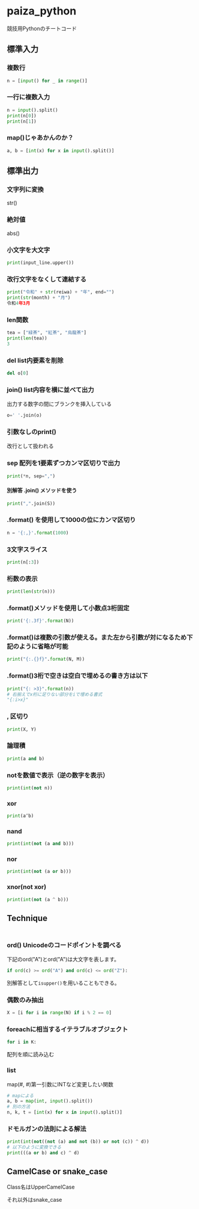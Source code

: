 # paiza_python
競技用Pythonのチートコード

## 標準入力
### 複数行
```python
n = [input() for _ in range()]
```

### 一行に複数入力
```python
n = input().split()
print(n[0])
print(n[1])
```

### map()じゃあかんのか？
```python
a, b = [int(x) for x in input().split()]
```

## 標準出力
### 文字列に変換
str() 

### 絶対値
abs()

### 小文字を大文字
```python
print(input_line.upper())
```

### 改行文字をなくして連結する
```python
print("令和" + str(reiwa) + "年", end="")
print(str(month) + "月")
令和4年3月
```

### len関数
```python
tea = ["緑茶", "紅茶", "烏龍茶"]
print(len(tea))
3
```

### del list内要素を削除
```python
del o[0]
```

### join() list内容を横に並べて出力
出力する数字の間にブランクを挿入している
```python
o=' '.join(o)
```

### 引数なしのprint()
改行として扱われる

### sep 配列を1要素ずつカンマ区切りで出力
```python
print(*n, sep=",")
```

#### 別解答 .join() メソッドを使う
```python
print(",".join(S))
```

### .format() を使用して1000の位にカンマ区切り
```python
n = '{:,}'.format(1000)
```

### 3文字スライス
```python
print(n[:3])
```

### 桁数の表示
```python
print(len(str(n)))
```
### .format()メソッドを使用して小数点3桁固定
```Python
print('{:.3f}'.format(N))
```

### .format()は複数の引数が使える。また左から引数が対になるため下記のように省略が可能
```python
print("{:.{}f}".format(N, M))
```
### .format()3桁で空きは空白で埋めるの書き方は以下
```python
print("{: >3}".format(n))
# 右揃えでx桁に足りない部分をiで埋める書式
"{:i>x}"
```

### , 区切り
```python
print(X, Y)
```
### 論理積
```python
print(a and b)
```

### notを数値で表示（逆の数字を表示）
```python
print(int(not n))
```
### xor
```python
print(a^b)
```

### nand
```python
print(int(not (a and b)))
```

### nor
```python
print(int(not (a or b)))
```

### xnor(not xor)
```python
print(int(not (a ^ b)))
```

## Technique
### 
```python
```

### ord() Unicodeのコードポイントを調べる
下記のord("A")とord("A")は大文字を表します。
```python
if ord(c) >= ord("A") and ord(c) <= ord("Z"):
```

別解答として`isupper()`を用いることもできる。

### 偶数のみ抽出
```python
X = [i for i in range(N) if i % 2 == 0]
```

### foreachに相当するイテラブルオブジェクト
```python
for i in K:
```
配列を順に読み込む

### list
map(#, #)第一引数にINTなど変更したい関数
```python
# mapによる
a, b = map(int, input().split())
# 別の方法
n, k, t = [int(x) for x in input().split()]
```

### ドモルガンの法則による解法
```python
print(int(not((not (a) and not (b)) or not (c)) ^ d))
# 以下のように変換できる
print(((a or b) and c) ^ d)
```

## CamelCase or snake_case
Class名はUpperCamelCase

それ以外はsnake_case